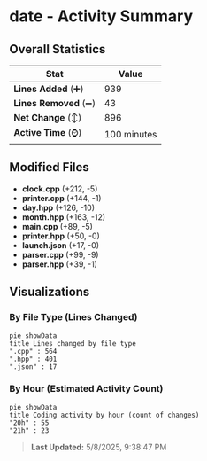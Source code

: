 # date - Activity Summary 

## Overall Statistics

| Stat                   | Value                                                             |
| ---------------------- | ----------------------------------------------------------------- |
| **Lines Added** (➕)   | 939                                          |
| **Lines Removed** (➖) | 43                                        |
| **Net Change** (↕)    | 896                |
| **Active Time** (⌚)   | 100 minutes |


## Modified Files
- **clock.cpp** (+212, -5)
- **printer.cpp** (+144, -1)
- **day.hpp** (+126, -10)
- **month.hpp** (+163, -12)
- **main.cpp** (+89, -5)
- **printer.hpp** (+50, -0)
- **launch.json** (+17, -0)
- **parser.cpp** (+99, -9)
- **parser.hpp** (+39, -1)

## Visualizations

### By File Type (Lines Changed)

```mermaid
pie showData
title Lines changed by file type
".cpp" : 564
".hpp" : 401
".json" : 17
```

### By Hour (Estimated Activity Count)

```mermaid
pie showData
title Coding activity by hour (count of changes)
"20h" : 55
"21h" : 23
```


> **Last Updated:** 5/8/2025, 9:38:47 PM